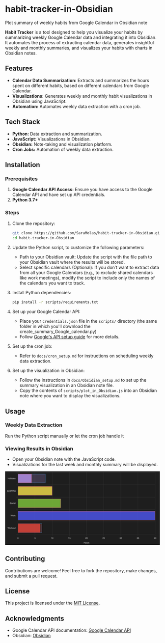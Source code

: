 # habit-tracker-in-Obsidian
Plot summary of weekly habits from Google Calendar in Obsidian note

**Habit Tracker** is a tool designed to help you visualize your habits by summarizing weekly Google Calendar data and integrating it into Obsidian. It automates the process of extracting calendar data, generates insightful weekly and monthly summaries, and visualizes your habits with charts in Obsidian notes.

## Features

- **Calendar Data Summarization:** Extracts and summarizes the hours spent on different habits, based on different calendars from Google Calendar.
- **Visualizations:** Generates weekly and monthly habit visualizations in Obsidian using JavaScript.
- **Automation:** Automates weekly data extraction with a cron job.

## Tech Stack

- **Python:** Data extraction and summarization.
- **JavaScript:** Visualizations in Obsidian.
- **Obsidian:** Note-taking and visualization platform.
- **Cron Jobs:** Automation of weekly data extraction.

## Installation

### Prerequisites
1. **Google Calendar API Access:** Ensure you have access to the Google Calendar API and have set up API credentials.
2. **Python 3.7+**

### Steps
1. Clone the repository:
   ```bash
   git clone https://github.com/SaraMolas/habit-tracker-in-Obsidian.git
   cd habit-tracker-in-Obsidian
   ```
2. Update the Python script, to customize the following parameters:
   - Path to your Obsidian vault: Update the script with the file path to your Obsidian vault where the results will be stored.
   - Select specific calendars (Optional): If you don’t want to extract data from all your Google Calendars (e.g., to exclude shared calendars like work meetings), modify the script to include only the names of the calendars you want to track.

3. Install Python dependencies:
   ```bash
   pip install -r scripts/requirements.txt
   ```
4. Set up your Google Calendar API:
   - Place your `credentials.json` file in the `scripts/` directory (the same folder in which you'll download the create_summary_Google_calendar.py)
   - Follow [Google's API setup guide](https://developers.google.com/calendar/quickstart/python) for more details.

5. Set up the cron job:
   - Refer to `docs/cron_setup.md` for instructions on scheduling weekly data extraction.

6. Set up the visualization in Obsidian:
   - Follow the instructions in `docs/Obsidian_setup.md` to set up the summary visualization in an Obsidian note file. 
   - Copy the contents of `scripts/plot_in_Obsidian.js` into an Obsidian note where you want to display the visualizations.

## Usage

### Weekly Data Extraction
Run the Python script manually or let the cron job handle it

### Viewing Results in Obsidian
- Open your Obsidian note with the JavaScript code.
- Visualizations for the last week and monthly summary will be displayed.

![Weekly Habit Summary](docs/Habit_summary_plot.png)

## Contributing

Contributions are welcome! Feel free to fork the repository, make changes, and submit a pull request.

## License

This project is licensed under the [MIT License](LICENSE).

## Acknowledgments

- Google Calendar API documentation: [Google Calendar API](https://developers.google.com/calendar)
- Obsidian: [Obsidian](https://obsidian.md)

